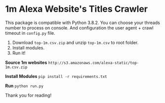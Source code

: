 # 1m Alexa Website's Titles Crawler

This package is compatible with Python 3.8.2. You can choose your threads number to process on console. And configuration the user agent + crawl timeout in `config.py` file.

1. Download `top-1m.csv.zip` and unzip `top-1m.csv` to root folder.
2. Install modules.
3. Run it!

**Source 1m websites**
`http://s3.amazonaws.com/alexa-static/top-1m.csv.zip`

**Install Modules**
`pip install -r requirements.txt`

**Run**
`python run.py`

Thank you for reading!
